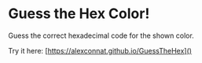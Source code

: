 # Guess the Hex Color!

Guess the correct hexadecimal code for the shown color.

Try it here: [https://alexconnat.github.io/GuessTheHex]()
